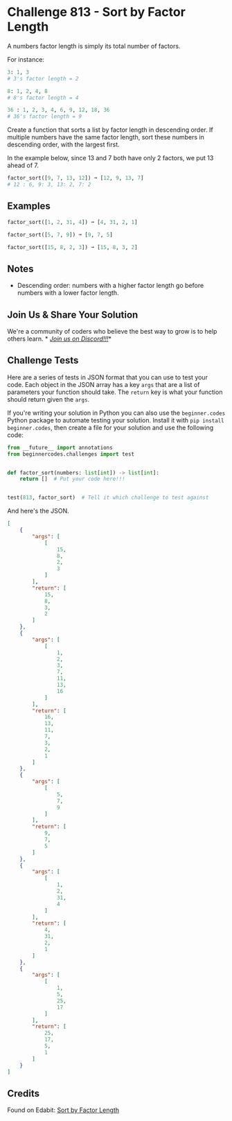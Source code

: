 # Challenge 813 - Sort by Factor Length

A numbers factor length is simply its total number of factors.

For instance:
```python
3: 1, 3
# 3's factor length = 2

8: 1, 2, 4, 8
# 8's factor length = 4

36 : 1, 2, 3, 4, 6, 9, 12, 18, 36
# 36's factor length = 9
```
Create a function that sorts a list by factor length in descending order. If multiple numbers have the same factor length, sort these numbers in descending order, with the largest first.

In the example below, since 13 and 7 both have only 2 factors, we put 13 ahead of 7.
```python
factor_sort([9, 7, 13, 12]) ➞ [12, 9, 13, 7]
# 12 : 6, 9: 3, 13: 2, 7: 2
```
## Examples
```python
factor_sort([1, 2, 31, 4]) ➞ [4, 31, 2, 1]

factor_sort([5, 7, 9]) ➞ [9, 7, 5]

factor_sort([15, 8, 2, 3]) ➞ [15, 8, 3, 2]
```
## Notes

- Descending order: numbers with a higher factor length go before numbers with a lower factor length.

## Join Us & Share Your Solution

We're a community of coders who believe the best way to grow is to help others learn. *
*[Join us on Discord!!!](https://discord.gg/sfHykntuGy)**

## Challenge Tests

Here are a series of tests in JSON format that you can use to test your code. Each object in the JSON array has a
key `args` that are a list of parameters your function should take. The `return` key is what your function should return
given the `args`.

If you're writing your solution in Python you can also use the `beginner.codes` Python package to automate testing your
solution. Install it with `pip install beginner.codes`, then create a file for your solution and use the following code:

```python
from __future__ import annotations
from beginnercodes.challenges import test


def factor_sort(numbers: list[int]) -> list[int]:
    return []  # Put your code here!!!


test(813, factor_sort)  # Tell it which challenge to test against
```

And here's the JSON.

```json
[
    {
        "args": [
            [
                15,
                8,
                2,
                3
            ]
        ],
        "return": [
            15,
            8,
            3,
            2
        ]
    },
    {
        "args": [
            [
                1,
                2,
                3,
                7,
                11,
                13,
                16
            ]
        ],
        "return": [
            16,
            13,
            11,
            7,
            3,
            2,
            1
        ]
    },
    {
        "args": [
            [
                5,
                7,
                9
            ]
        ],
        "return": [
            9,
            7,
            5
        ]
    },
    {
        "args": [
            [
                1,
                2,
                31,
                4
            ]
        ],
        "return": [
            4,
            31,
            2,
            1
        ]
    },
    {
        "args": [
            [
                1,
                5,
                25,
                17
            ]
        ],
        "return": [
            25,
            17,
            5,
            1
        ]
    }
]
```

## Credits

Found on Edabit: [Sort by Factor Length](https://edabit.com/challenge/u9mxp7LLxogAjAGDN)
